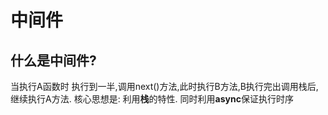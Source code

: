 # 中间件

## 什么是中间件?

当执行A函数时 执行到一半,调用next()方法,此时执行B方法,B执行完出调用栈后,继续执行A方法.
核心思想是: 利用**栈**的特性. 同时利用**async**保证执行时序
